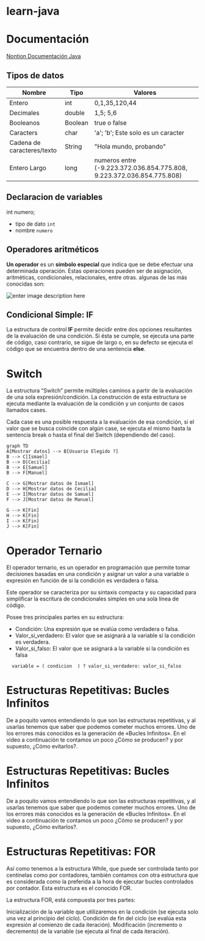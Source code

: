 # learn-java
# Documentación
[Nontion Documentación Java](https://www.notion.so/Java-y-Java-Spring-boot-Bases-e3c1547b9d634ba6b226cb97cd668be7?showMoveTo=true&saveParent=true)

## Tipos de datos
| Nombre | Tipo  | Valores |
|--|--|--|
| Entero  | int  | 0,1,35,120,44 |
| Decimales  | double  |1,5; 5,6 |
|Booleanos   | Boolean  |  true o false|
|Caracters | char | 'a'; 'b'; Este solo es un caracter |
|Cadena de caracteres/texto| String| "Hola mundo, probando" |
| Entero Largo| long | numeros entre (-9.223.372.036.854.775.808, 9.223.372.036.854.775.808) |

## Declaracion de variables

 int numero; 
- tipo de dato `int`
-	nombre `numero` 


## Operadores aritméticos

**Un operador** es un **símbolo especial** que indica que se debe efectuar una determinada operación. Estas operaciones pueden ser de asignación, aritméticas, condicionales, relacionales, entre otras. algunas de las más conocidas son:

![enter image description here](https://todocodeacademy.com/wp-content/uploads/2021/12/operaciones.png)

## Condicional Simple: IF

La  estructura de control  **IF**  permite decidir entre dos opciones resultantes de la evaluación de una condición. Si ésta se cumple, se ejecuta una parte de código, caso contrario, se sigue de largo o, en su defecto se ejecuta el código que se encuentra dentro de una sentencia  **else**.

# Switch 

La estructura “Switch” permite múltiples caminos a partir de la evaluación de una sola expresión/condición. La construcción de esta estructura se ejecuta mediante la evaluación de la condición y un conjunto de casos llamados cases.

Cada case es una posible respuesta a la evaluación de esa condición, si el valor que se busca coincide con algún case, se ejecuta el mismo hasta la sentencia break o hasta el final del Switch (dependiendo del caso).

```mermaid
graph TD
A[Mostrar datos] --> B[Usuario Elegido ?]
B --> C[Ismael]
B --> D[Cecilia]
B --> E[Samuel]
B --> F[Manuel]

C --> G[Mostrar datos de Ismael]
D --> H[Mostrar datos de Cecilia]
E --> I[Mostrar datos de Samuel]
F --> J[Mostrar datos de Manuel]

G --> K[Fin]
H --> K[Fin]
I --> K[Fin]
J --> K[Fin]
```

# Operador Ternario

El operador ternario, es un operador en programación que permite tomar decisiones basadas en una condición y asignar un valor a una variable o expresión en función de si la condición es verdadera o falsa.

Este operador se caracteriza por su sintaxis compacta y su capacidad para simplificar la escritura de condicionales simples en una sola línea de código.

Posee tres principales partes en su estructura:

 - Condición: Una expresión que se evalúa como verdadera o falsa.
 - Valor_si_verdadero: El valor que se asignará a la variable si la condición es verdadera.
 - Valor_si_falso: El valor que se asignará a la variable si la condición es falsa

```   variable = ( condicion  ) ? valor_si_verdadero: valor_si_falso  ```


# Estructuras Repetitivas: Bucles Infinitos

De a poquito vamos entendiendo lo que son las estructuras repetitivas, y al usarlas tenemos que saber que podemos cometer muchos errores. Uno de los errores más conocidos es la generación de «Bucles Infinitos». En el video a continuación te contamos un poco ¿Cómo se producen? y por supuesto, ¿Cómo evitarlos?.



# Estructuras Repetitivas: Bucles Infinitos

De a poquito vamos entendiendo lo que son las estructuras repetitivas, y al usarlas tenemos que saber que podemos cometer muchos errores. Uno de los errores más conocidos es la generación de «Bucles Infinitos». En el video a continuación te contamos un poco ¿Cómo se producen? y por supuesto, ¿Cómo evitarlos?.


# Estructuras Repetitivas: FOR

Así como tenemos a la estructura While, que puede ser controlada tanto por centinelas como por contadores, también contamos con otra estructura que es considerada como la preferida a la hora de ejecutar bucles controlados por contador. Esta estructura es el conocido FOR.

La estructura FOR, está compuesta por tres partes:

Inicialización de la variable que utilizaremos en la condición (se ejecuta solo una vez al principio del ciclo).
Condición de fin del ciclo (se evalúa esta expresión al comienzo de cada iteración).
Modificación (incremento o decremento) de la variable (se ejecuta al final de cada iteración).